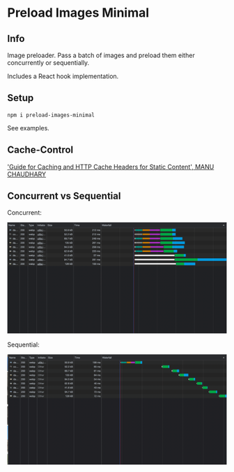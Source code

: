 # Preload Images Minimal

## Info

Image preloader. Pass a batch of images and preload them either concurrently or sequentially.

Includes a React hook implementation.

## Setup

```
npm i preload-images-minimal
```

See examples.

## Cache-Control

['Guide for Caching and HTTP Cache Headers for Static Content', MANU CHAUDHARY ](https://imagekit.io/blog/ultimate-guide-to-http-caching-for-static-assets/)

## Concurrent vs Sequential

Concurrent:

![Concurrent](./examples/img/concurrent.png "Concurrent")

Sequential:

![Sequential](./examples/img/sequential.png "Sequential")